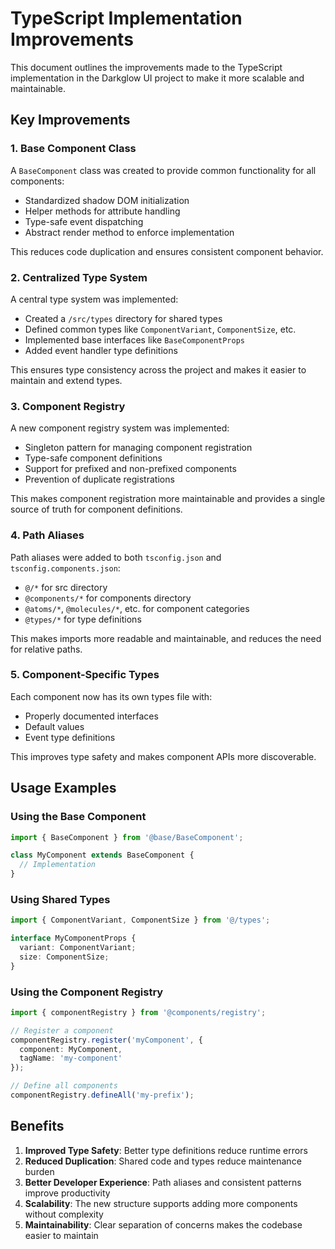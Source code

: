 # TypeScript Implementation Improvements

This document outlines the improvements made to the TypeScript implementation in the Darkglow UI project to make it more scalable and maintainable.

## Key Improvements

### 1. Base Component Class

A `BaseComponent` class was created to provide common functionality for all components:

- Standardized shadow DOM initialization
- Helper methods for attribute handling
- Type-safe event dispatching
- Abstract render method to enforce implementation

This reduces code duplication and ensures consistent component behavior.

### 2. Centralized Type System

A central type system was implemented:

- Created a `/src/types` directory for shared types
- Defined common types like `ComponentVariant`, `ComponentSize`, etc.
- Implemented base interfaces like `BaseComponentProps`
- Added event handler type definitions

This ensures type consistency across the project and makes it easier to maintain and extend types.

### 3. Component Registry

A new component registry system was implemented:

- Singleton pattern for managing component registration
- Type-safe component definitions
- Support for prefixed and non-prefixed components
- Prevention of duplicate registrations

This makes component registration more maintainable and provides a single source of truth for component definitions.

### 4. Path Aliases

Path aliases were added to both `tsconfig.json` and `tsconfig.components.json`:

- `@/*` for src directory
- `@components/*` for components directory
- `@atoms/*`, `@molecules/*`, etc. for component categories
- `@types/*` for type definitions

This makes imports more readable and maintainable, and reduces the need for relative paths.

### 5. Component-Specific Types

Each component now has its own types file with:

- Properly documented interfaces
- Default values
- Event type definitions

This improves type safety and makes component APIs more discoverable.

## Usage Examples

### Using the Base Component

```typescript
import { BaseComponent } from '@base/BaseComponent';

class MyComponent extends BaseComponent {
  // Implementation
}
```

### Using Shared Types

```typescript
import { ComponentVariant, ComponentSize } from '@/types';

interface MyComponentProps {
  variant: ComponentVariant;
  size: ComponentSize;
}
```

### Using the Component Registry

```typescript
import { componentRegistry } from '@components/registry';

// Register a component
componentRegistry.register('myComponent', {
  component: MyComponent,
  tagName: 'my-component'
});

// Define all components
componentRegistry.defineAll('my-prefix');
```

## Benefits

1. **Improved Type Safety**: Better type definitions reduce runtime errors
2. **Reduced Duplication**: Shared code and types reduce maintenance burden
3. **Better Developer Experience**: Path aliases and consistent patterns improve productivity
4. **Scalability**: The new structure supports adding more components without complexity
5. **Maintainability**: Clear separation of concerns makes the codebase easier to maintain